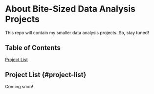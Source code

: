 # About Bite-Sized Data Analysis Projects

This repo will contain my smaller data analysis projects. So, stay tuned!


## Table of Contents

[Project List](#project-list)

## Project List {#project-list}

Coming soon!